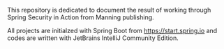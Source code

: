This repository is dedicated to document the result of working through Spring Security in Action from Manning publishing. 

All projects are initialzed with Spring Boot from https://start.spring.io and codes are written with JetBrains IntelliJ Community Edition.
